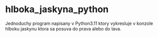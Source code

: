 # hlboka_jaskyna_python
Jednoduchy program napisany v Python3.11 ktory vykresluje v konzole hlboku jaskynu ktora sa posuva do prava alebo do lava.
